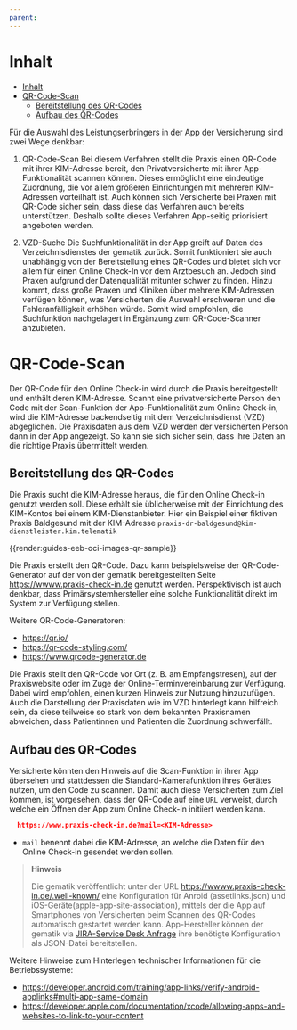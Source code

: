 ```yaml
---
parent:
---
```

# Inhalt

- [Inhalt](#inhalt)
- [QR-Code-Scan](#qr-code-scan)
  - [Bereitstellung des QR-Codes](#bereitstellung-des-qr-codes)
  - [Aufbau des QR-Codes](#aufbau-des-qr-codes)

Für die Auswahl des Leistungserbringers in der App der Versicherung sind zwei Wege denkbar:

1. QR-Code-Scan
Bei diesem Verfahren stellt die Praxis einen QR-Code mit ihrer KIM-Adresse bereit, den Privatversicherte mit ihrer App-Funktionalität scannen können. Dieses ermöglicht eine eindeutige Zuordnung, die vor allem größeren Einrichtungen mit mehreren KIM-Adressen vorteilhaft ist. Auch können sich Versicherte bei Praxen mit QR-Code sicher sein, dass diese das Verfahren auch bereits unterstützen. Deshalb sollte dieses Verfahren App-seitig priorisiert angeboten werden.

1. VZD-Suche
Die Suchfunktionalität in der App greift auf Daten des Verzeichnisdienstes der gematik zurück. Somit funktioniert sie auch unabhängig von der Bereitstellung eines QR-Codes und bietet sich vor allem für einen Online Check-In vor dem Arztbesuch an. Jedoch sind Praxen aufgrund der Datenqualität mitunter schwer zu finden. Hinzu kommt, dass große Praxen und Kliniken über mehrere KIM-Adressen verfügen können, was Versicherten die Auswahl erschweren und die Fehleranfälligkeit erhöhen würde. Somit wird empfohlen, die Suchfunktion nachgelagert in Ergänzung zum QR-Code-Scanner anzubieten.

# QR-Code-Scan

Der QR-Code für den Online Check-in wird durch die Praxis bereitgestellt und enthält deren KIM-Adresse. Scannt eine privatversicherte Person den Code mit der Scan-Funktion der App-Funktionalität zum Online Check-in, wird die KIM-Adresse backendseitig mit dem Verzeichnisdienst (VZD) abgeglichen. Die Praxisdaten aus dem VZD werden der versicherten Person dann in der App angezeigt. So kann sie sich sicher sein, dass ihre Daten an die richtige Praxis übermittelt werden.

## Bereitstellung des QR-Codes

Die Praxis sucht die KIM-Adresse heraus, die für den Online Check-in genutzt werden soll. Diese erhält sie üblicherweise mit der Einrichtung des KIM-Kontos bei einem KIM-Dienstanbieter.
Hier ein Beispiel einer fiktiven Praxis Baldgesund mit der KIM-Adresse `praxis-dr-baldgesund@kim-dienstleister.kim.telematik`

{{render:guides-eeb-oci-images-qr-sample}}

Die Praxis erstellt den QR-Code. Dazu kann beispielsweise der QR-Code-Generator auf der von der gematik bereitgestellten Seite <https://wwww.praxis-check-in.de> genutzt werden. Perspektivisch ist auch denkbar, dass Primärsystemhersteller eine solche Funktionalität direkt im System zur Verfügung stellen.

Weitere QR-Code-Generatoren:

- https://qr.io/
- https://qr-code-styling.com/
- https://www.qrcode-generator.de

Die Praxis stellt den QR-Code vor Ort (z. B. am Empfangstresen), auf der Praxiswebsite oder im Zuge der Online-Terminvereinbarung zur Verfügung. Dabei wird empfohlen, einen kurzen Hinweis zur Nutzung hinzuzufügen. Auch die Darstellung der Praxisdaten wie im VZD hinterlegt kann hilfreich sein, da diese teilweise so stark von dem bekannten Praxisnamen abweichen, dass Patientinnen und Patienten die Zuordnung schwerfällt.

## Aufbau des QR-Codes

Versicherte könnten den Hinweis auf die Scan-Funktion in ihrer App übersehen und stattdessen die Standard-Kamerafunktion ihres Gerätes nutzen, um den Code zu scannen. Damit auch diese Versicherten zum Ziel kommen, ist vorgesehen, dass der QR-Code auf eine `URL` verweist, durch welche ein Öffnen der App zum Online Check-in initiiert werden kann.

```json
  https://www.praxis-check-in.de?mail=<KIM-Adresse>
```

- `mail` benennt dabei die KIM-Adresse, an welche die Daten für den Online Check-in gesendet werden sollen.

> **Hinweis**
>
> Die gematik veröffentlicht unter der URL <https://wwww.praxis-check-in.de/.well-known/> eine Konfiguration für Anroid (assetlinks.json) und iOS-Geräte(apple-app-site-association),
> mittels der die App auf Smartphones von Versicherten beim Scannen des QR-Codes automatisch gestartet werden kann.
> App-Hersteller können der gematik via [JIRA-Service Desk Anfrage](http://service.gematik.de/servicedesk/customer/portals) ihre benötigte Konfiguration als JSON-Datei bereitstellen.

Weitere Hinweise zum Hinterlegen technischer Informationen für die Betriebssysteme:

- https://developer.android.com/training/app-links/verify-android-applinks#multi-app-same-domain
- https://developer.apple.com/documentation/xcode/allowing-apps-and-websites-to-link-to-your-content

